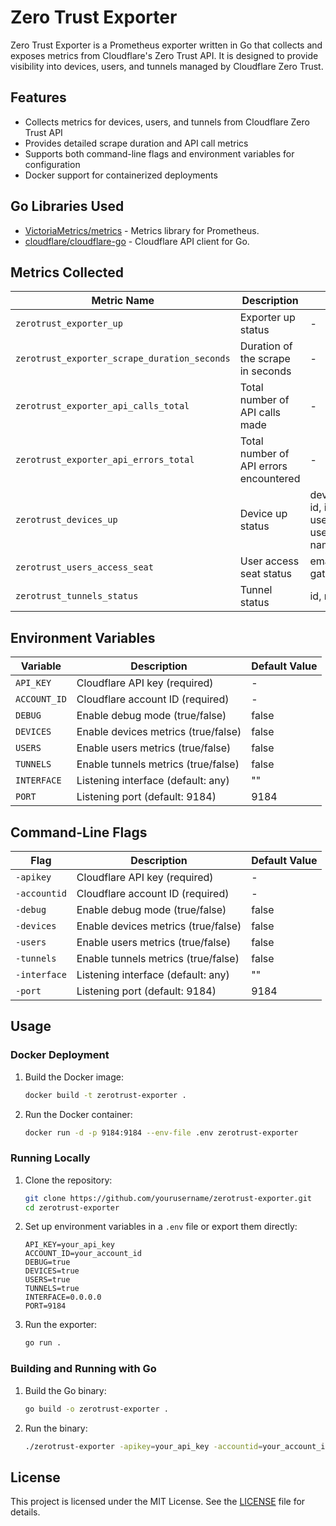 # Zero Trust Exporter

Zero Trust Exporter is a Prometheus exporter written in Go that collects and exposes metrics from Cloudflare's Zero Trust API. It is designed to provide visibility into devices, users, and tunnels managed by Cloudflare Zero Trust.

## Features
- Collects metrics for devices, users, and tunnels from Cloudflare Zero Trust API
- Provides detailed scrape duration and API call metrics
- Supports both command-line flags and environment variables for configuration
- Docker support for containerized deployments

## Go Libraries Used

- [VictoriaMetrics/metrics](https://github.com/VictoriaMetrics/metrics) - Metrics library for Prometheus.
- [cloudflare/cloudflare-go](https://github.com/cloudflare/cloudflare-go) - Cloudflare API client for Go.

## Metrics Collected

| Metric Name                                          | Description                                     | Labels                                     | Type      |
| ---------------------------------------------------- | ----------------------------------------------- | ------------------------------------------ | --------- |
| `zerotrust_exporter_up`                              | Exporter up status                              | -                                          | Gauge     |
| `zerotrust_exporter_scrape_duration_seconds`         | Duration of the scrape in seconds               | -                                          | Histogram |
| `zerotrust_exporter_api_calls_total`                 | Total number of API calls made                  | -                                          | Counter   |
| `zerotrust_exporter_api_errors_total`                | Total number of API errors encountered          | -                                          | Counter   |
| `zerotrust_devices_up`                               | Device up status                                | device_type, id, ip, user_id, user_email, name | Gauge     |
| `zerotrust_users_access_seat`                        | User access seat status                         | email, id, gateway_seat                    | Gauge     |
| `zerotrust_tunnels_status`                           | Tunnel status                                   | id, name                                   | Gauge     |


## Environment Variables

| Variable      | Description                                    | Default Value |
| ------------- | ---------------------------------------------- | ------------- |
| `API_KEY`     | Cloudflare API key (required)                  | -             |
| `ACCOUNT_ID`  | Cloudflare account ID (required)               | -             |
| `DEBUG`       | Enable debug mode (true/false)                 | false         |
| `DEVICES`     | Enable devices metrics (true/false)            | false         |
| `USERS`       | Enable users metrics (true/false)              | false         |
| `TUNNELS`     | Enable tunnels metrics (true/false)            | false         |
| `INTERFACE`   | Listening interface (default: any)             | ""            |
| `PORT`        | Listening port (default: 9184)                 | 9184          |

## Command-Line Flags

| Flag          | Description                                    | Default Value |
| ------------- | ---------------------------------------------- | ------------- |
| `-apikey`     | Cloudflare API key (required)                  | -             |
| `-accountid`  | Cloudflare account ID (required)               | -             |
| `-debug`      | Enable debug mode (true/false)                 | false         |
| `-devices`    | Enable devices metrics (true/false)            | false         |
| `-users`      | Enable users metrics (true/false)              | false         |
| `-tunnels`    | Enable tunnels metrics (true/false)            | false         |
| `-interface`  | Listening interface (default: any)             | ""            |
| `-port`       | Listening port (default: 9184)                 | 9184          |

## Usage

### Docker Deployment

1. Build the Docker image:

    ```sh
    docker build -t zerotrust-exporter .
    ```

2. Run the Docker container:

    ```sh
    docker run -d -p 9184:9184 --env-file .env zerotrust-exporter
    ```
### Running Locally

1. Clone the repository:

    ```sh
    git clone https://github.com/yourusername/zerotrust-exporter.git
    cd zerotrust-exporter
    ```

2. Set up environment variables in a `.env` file or export them directly:

    ```plaintext
    API_KEY=your_api_key
    ACCOUNT_ID=your_account_id
    DEBUG=true
    DEVICES=true
    USERS=true
    TUNNELS=true
    INTERFACE=0.0.0.0
    PORT=9184
    ```

3. Run the exporter:

    ```sh
    go run .
    ```

### Building and Running with Go

1. Build the Go binary:

    ```sh
    go build -o zerotrust-exporter .
    ```

2. Run the binary:

    ```sh
    ./zerotrust-exporter -apikey=your_api_key -accountid=your_account_id -debug=true -devices=true -users=true -tunnels=true -interface=0.0.0.0 -port=9184
    ```



## License

This project is licensed under the MIT License. See the [LICENSE](LICENSE) file for details.
